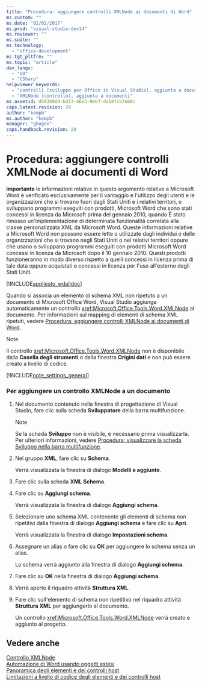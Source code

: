 ```yaml
---
title: "Procedura: aggiungere controlli XMLNode ai documenti di Word"
ms.custom: ""
ms.date: "02/02/2017"
ms.prod: "visual-studio-dev14"
ms.reviewer: ""
ms.suite: ""
ms.technology: 
  - "office-development"
ms.tgt_pltfrm: ""
ms.topic: "article"
dev_langs: 
  - "VB"
  - "CSharp"
helpviewer_keywords: 
  - "controlli [sviluppo per Office in Visual Studio], aggiunta a documenti"
  - "XMLNode (controllo), aggiunta a documenti"
ms.assetid: d583b9d4-bd13-46e3-9eb7-da18fcb7eb8c
caps.latest.revision: 29
author: "kempb"
ms.author: "kempb"
manager: "ghogen"
caps.handback.revision: 28
---
```

# Procedura: aggiungere controlli XMLNode ai documenti di Word
  **importante** le informazioni relative in questo argomento relative a Microsoft Word è verificato esclusivamente per il vantaggio e l'utilizzo degli utenti e le organizzazioni che si trovano fuori dagli Stati Uniti e i relativi territori, o sviluppano programmi eseguiti con prodotti, Microsoft Word che sono stati concessi in licenza da Microsoft prima del gennaio 2010, quando È stato rimosso un'implementazione di determinata funzionalità correlata alla classe personalizzata XML da Microsoft Word.  Queste informazioni relative a Microsoft Word non possono essere lette o utilizzate dagli individui o delle organizzazioni che si trovano negli Stati Uniti o nei relativi territori oppure che usano o sviluppano programmi eseguiti con prodotti Microsoft Word concessi in licenza da Microsoft dopo il 10 gennaio 2010. Questi prodotti funzioneranno in modo diverso rispetto a quelli concessi in licenza prima di tale data oppure acquistati e concessi in licenza per l'uso all'esterno degli Stati Uniti.  
  
 [!INCLUDE[appliesto_wdalldoc](../vsto/includes/appliesto-wdalldoc-md.md)]  
  
 Quando si associa un elemento di schema XML non ripetuto a un documento di Microsoft Office Word, Visual Studio aggiunge automaticamente un controllo <xref:Microsoft.Office.Tools.Word.XMLNode> al documento.  Per informazioni sul mapping di elementi di schema XML ripetuti, vedere [Procedura: aggiungere controlli XMLNode ai documenti di Word](../vsto/how-to-add-xmlnodes-controls-to-word-documents.md).  
  
> [!NOTE]  
>  Il controllo <xref:Microsoft.Office.Tools.Word.XMLNode> non è disponibile dalla **Casella degli strumenti** o dalla finestra **Origini dati** e non può essere creato a livello di codice.  
  
 [!INCLUDE[note_settings_general](../sharepoint/includes/note-settings-general-md.md)]  
  
### Per aggiungere un controllo XMLNode a un documento  
  
1.  Nel documento contenuto nella finestra di progettazione di Visual Studio, fare clic sulla scheda **Sviluppatore** della barra multifunzione.  
  
    > [!NOTE]  
    >  Se la scheda **Sviluppo** non è visibile, è necessario prima visualizzarla.  Per ulteriori informazioni, vedere [Procedura: visualizzare la scheda Sviluppo nella barra multifunzione](../vsto/how-to-show-the-developer-tab-on-the-ribbon.md).  
  
2.  Nel gruppo **XML**, fare clic su **Schema**.  
  
     Verrà visualizzata la finestra di dialogo **Modelli e aggiunte**.  
  
3.  Fare clic sulla scheda **XML Schema**.  
  
4.  Fare clic su **Aggiungi schema**.  
  
     Verrà visualizzata la finestra di dialogo **Aggiungi schema**.  
  
5.  Selezionare uno schema XML contenente gli elementi di schema non ripetitivi dalla finestra di dialogo **Aggiungi schema** e fare clic su **Apri**.  
  
     Verrà visualizzata la finestra di dialogo **Impostazioni schema**.  
  
6.  Assegnare un alias o fare clic su **OK** per aggiungere lo schema senza un alias.  
  
     Lo schema verrà aggiunto alla finestra di dialogo **Aggiungi schema**.  
  
7.  Fare clic su **OK** nella finestra di dialogo **Aggiungi schema**.  
  
8.  Verrà aperto il riquadro attività **Struttura XML**.  
  
9. Fare clic sull'elemento di schema non ripetitivo nel riquadro attività **Struttura XML** per aggiungerlo al documento.  
  
     Un controllo <xref:Microsoft.Office.Tools.Word.XMLNode> verrà creato e aggiunto al progetto.  
  
## Vedere anche  
 [Controllo XMLNode](../vsto/xmlnode-control.md)   
 [Automazione di Word usando oggetti estesi](../vsto/automating-word-by-using-extended-objects.md)   
 [Panoramica degli elementi e dei controlli host](../vsto/host-items-and-host-controls-overview.md)   
 [Limitazioni a livello di codice degli elementi e dei controlli host](../vsto/programmatic-limitations-of-host-items-and-host-controls.md)  
  
  